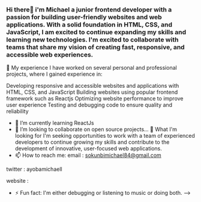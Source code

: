 ### Hi there👋 i'm Michael a junior frontend developer with a passion for building user-friendly websites and web applications. With a solid foundation in HTML, CSS, and JavaScript, I am excited to continue expanding my skills and learning new technologies. I'm excited to collaborate with teams that share my vision of creating fast, responsive, and accessible web experiences.


🔭 My experience
I have worked on several personal and professional projects, where I gained experience in:

Developing responsive and accessible websites and applications with HTML, CSS, and JavaScript
Building websites using popular frontend framework such as Reactjs
Optimizing website performance to improve user experience
Testing and debugging code to ensure quality and reliability

- 🌱 I’m currently learning ReactJs
- 👯 I’m looking to collaborate on open source projects...
🚀 What I'm looking for
I'm seeking opportunities to work with a team of experienced developers to continue growing my skills and contribute to the development of innovative, user-focused web applications.
- 📫 How to reach me:
email : sokunbimichael84@gmail.com 

twitter : ayobamichaell

website : 
- ⚡ Fun fact: I'm either debugging or listening to music or doing both.
-->
